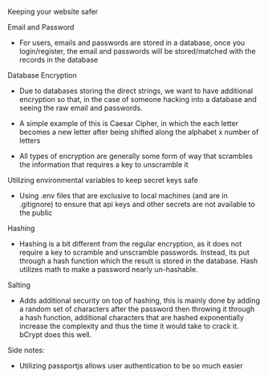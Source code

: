 Keeping your website safer

Email and Password

- For users, emails and passwords are stored in a database, once you login/register, the email and passwords will be stored/matched with the records in the database

Database Encryption

- Due to databases storing the direct strings, we want to have additional encryption so that, in the case of someone hacking into a database and seeing the raw email and passwords.

- A simple example of this is Caesar Cipher, in which the each letter becomes a new letter after being shifted along the alphabet x number of letters

- All types of encryption are generally some form of way that scrambles the information that requires a key to unscramble it

Utilizing environmental variables to keep secret keys safe

- Using .env files that are exclusive to local machines (and are in .gitignore) to ensure that api keys and other secrets are not available to the public

Hashing

- Hashing is a bit different from the regular encryption, as it does not require a key to scramble and unscramble passwords. Instead, its put through a hash function which the result is stored in the database. Hash utilizes math to make a password nearly un-hashable.

Salting

- Adds additional security on top of hashing, this is mainly done by adding a random set of characters after the password then throwing it through a hash function, additional characters that are hashed exponentially increase the complexity and thus the time it would take to crack it. bCrypt does this well.

Side notes:

- Utilizing passportjs allows user authentication to be so much easier
